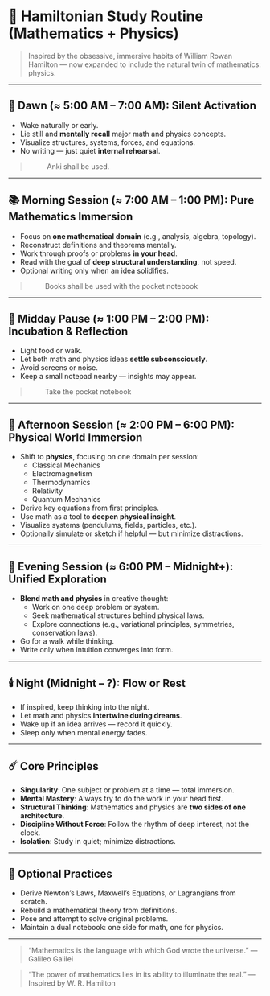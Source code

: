 # 🧠 Hamiltonian Study Routine (Mathematics + Physics)

> Inspired by the obsessive, immersive habits of William Rowan Hamilton — now expanded to include the natural twin of mathematics: physics.

---

## 🌅 Dawn (≈ 5:00 AM – 7:00 AM): Silent Activation

- Wake naturally or early.
- Lie still and **mentally recall** major math and physics concepts.
- Visualize structures, systems, forces, and equations.
- No writing — just quiet **internal rehearsal**.
>$\quad\quad$ Anki shall be used.

---

## 📚 Morning Session (≈ 7:00 AM – 1:00 PM): Pure Mathematics Immersion

- Focus on **one mathematical domain** (e.g., analysis, algebra, topology).
- Reconstruct definitions and theorems mentally.
- Work through proofs or problems **in your head**.
- Read with the goal of **deep structural understanding**, not speed.
- Optional writing only when an idea solidifies.
>$\quad\quad$Books shall be used with the pocket notebook

---

## 🍞 Midday Pause (≈ 1:00 PM – 2:00 PM): Incubation & Reflection

- Light food or walk.
- Let both math and physics ideas **settle subconsciously**.
- Avoid screens or noise.
- Keep a small notepad nearby — insights may appear.
>$\quad\quad$Take the pocket notebook

---

## 🔬 Afternoon Session (≈ 2:00 PM – 6:00 PM): Physical World Immersion

- Shift to **physics**, focusing on one domain per session:
  - Classical Mechanics
  - Electromagnetism
  - Thermodynamics
  - Relativity
  - Quantum Mechanics
- Derive key equations from first principles.
- Use math as a tool to **deepen physical insight**.
- Visualize systems (pendulums, fields, particles, etc.).
- Optionally simulate or sketch if helpful — but minimize distractions.

---

## 🌙 Evening Session (≈ 6:00 PM – Midnight+): Unified Exploration

- **Blend math and physics** in creative thought:
  - Work on one deep problem or system.
  - Seek mathematical structures behind physical laws.
  - Explore connections (e.g., variational principles, symmetries, conservation laws).
- Go for a walk while thinking.
- Write only when intuition converges into form.

---

## 🕯️ Night (Midnight – ?): Flow or Rest

- If inspired, keep thinking into the night.
- Let math and physics **intertwine during dreams**.
- Wake up if an idea arrives — record it quickly.
- Sleep only when mental energy fades.

---

## ☄️ Core Principles

- **Singularity**: One subject or problem at a time — total immersion.
- **Mental Mastery**: Always try to do the work in your head first.
- **Structural Thinking**: Mathematics and physics are **two sides of one architecture**.
- **Discipline Without Force**: Follow the rhythm of deep interest, not the clock.
- **Isolation**: Study in quiet; minimize distractions.

---

## 🔁 Optional Practices

- Derive Newton’s Laws, Maxwell’s Equations, or Lagrangians from scratch.
- Rebuild a mathematical theory from definitions.
- Pose and attempt to solve original problems.
- Maintain a dual notebook: one side for math, one for physics.

---

> “Mathematics is the language with which God wrote the universe.”
> — Galileo Galilei

> “The power of mathematics lies in its ability to illuminate the real.”
> — Inspired by W. R. Hamilton

